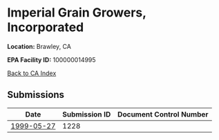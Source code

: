 # Imperial Grain Growers, Incorporated

**Location:** Brawley, CA

**EPA Facility ID:** 100000014995

[Back to CA Index](../../index.md)

## Submissions

| Date | Submission ID | Document Control Number |
|------|--------------|-------------------------|
| [1999-05-27](submissions/1228.md) | 1228 |  |
